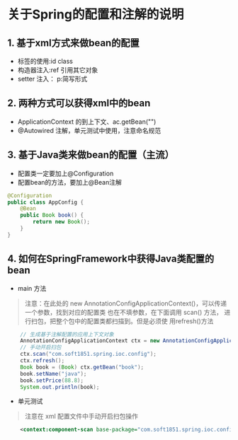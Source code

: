 # 关于Spring的配置和注解的说明

## 1. 基于xml方式来做bean的配置
- <bean>标签的使用:id class
- 构造器注入:ref 引用其它对象
- setter 注入： p:简写形式

## 2. 两种方式可以获得xml中的bean
- ApplicationContext 的到上下文、ac.getBean("")
- @Autowired 注解，单元测试中使用，注意命名规范

## 3. 基于Java类来做bean的配置（主流）
- 配置类一定要加上@Configuration
- 配置bean的方法，要加上@Bean注解

```java
@Configuration
public class AppConfig {
    @Bean
    public Book book() {
        return new Book();
    }
}
```

## 4. 如何在SpringFramework中获得Java类配置的bean
- main 方法
> 注意：在此处的 new AnnotationConfigApplicationContext()，可以传递一个参数，找到对应的配置类
>       也在不填参数，在下面调用 scan() 方法， 进行扫包，把整个包中的配置类都扫描到。但是必须使
>       用refresh()方法

```java 
    // 生成基于注解配置的应用上下文对象
    AnnotationConfigApplicationContext ctx = new AnnotationConfigApplicationContext();
    // 手动开启扫包
    ctx.scan("com.soft1851.spring.ioc.config");
    ctx.refresh();
    Book book = (Book) ctx.getBean("book");
    book.setName("java");
    book.setPrice(88.8);
    System.out.println(book);
```

- 单元测试
> 注意在 xml 配置文件中手动开启扫包操作

```xml
    <context:component-scan base-package="com.soft1851.spring.ioc.config" />
```
